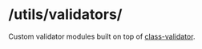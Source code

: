 # /utils/validators/
Custom validator modules built on top of [class-validator](https://github.com/typestack/class-validator).